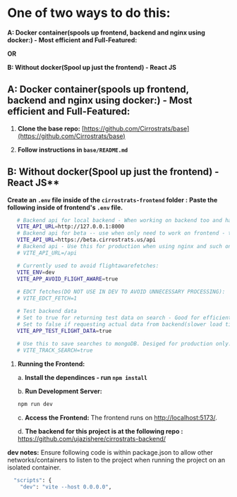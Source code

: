 # One of two ways to do this:
**A: Docker container(spools up frontend, backend and nginx using docker:) - Most efficient and Full-Featured:**

**OR**

**B: Without docker(Spool up just the frontend) - React JS**


## A: Docker container(spools up frontend, backend and nginx using docker:) - Most efficient and Full-Featured:

1. **Clone the base repo:** [https://github.com/Cirrostrats/base](https://github.com/Cirrostrats/base)

2. **Follow instructions in `base/README.md`**

## B: Without docker(Spool up just the frontend) - React JS**

**Create an `.env` file inside of the `cirrostrats-frontend` folder :**
**Paste the following inside of frontend's `.env` file.**

   ```bash
      # Backend api for local backend - When working on backend too and have local backend project
      VITE_API_URL=http://127.0.0.1:8000
      # Backend api for beta -- use when only need to work on frontend - this fetches backend data from beta server.
      VITE_API_URL=https://beta.cirrostrats.us/api
      # Backend api - Use this for production when using nginx and such on aws instance with backend and frontend service running.
      # VITE_API_URL=/api

      # Currently used to avoid flightawarefetches:
      VITE_ENV=dev
      VITE_APP_AVOID_FLIGHT_AWARE=true
      
      # EDCT fetches(DO NOT USE IN DEV TO AVOID UNNECESSARY PROCESSING):
      # VITE_EDCT_FETCH=1

      # Test backend data
      # Set to true for returning test data on search - Good for efficient frontend dev(faster load times).
      # Set to false if requesting actual data from backend(slower load times).
      VITE_APP_TEST_FLIGHT_DATA=true
      
      # Use this to save searches to mongoDB. Desiged for production only. DO NOT USE LOCALLY!
      # VITE_TRACK_SEARCH=true
   ```

1. **Running the Frontend:**

   a. **Install the dependinces - run `npm install`**

   b. **Run Development Server:**

   ```bash
   npm run dev
   ```

   c. **Access the Frontend:** The frontend runs on [http://localhost:5173/](http://localhost:5173/).

   d. **The backend for this project is at the following repo :**
   https://github.com/ujazishere/cirrostrats-backend/


**dev notes:**
Ensure following code is within package.json to allow other networks/containers to listen to the project when running the project on an isolated container.
```bash
  "scripts": {
    "dev": "vite --host 0.0.0.0",
```